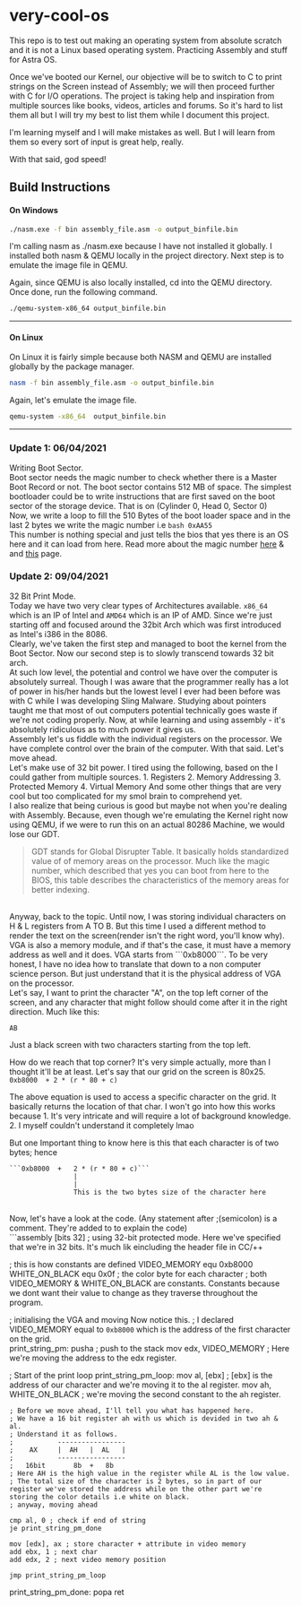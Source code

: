 # very-cool-os
This repo is to test out making an operating system from absolute scratch and it is not a Linux based operating system. Practicing Assembly and stuff for Astra OS.

Once we've booted our Kernel, our objective will be to switch to C to print strings on the Screen instead of Assembly; we will then proceed further with C for I/O operations. The project is taking help and inspiration from multiple sources like books, videos, articles and forums. So it's hard to list them all but I will try my best to list them while I document this project.

I'm learning myself and I will make mistakes as well. But I will learn from them so every sort of input is great help, really. 

With that said, god speed!

## Build Instructions 
#### On Windows
```bash 
./nasm.exe -f bin assembly_file.asm -o output_binfile.bin
```

I'm calling nasm as ./nasm.exe because I have not installed it globally. I installed both nasm & QEMU locally in the project directory.
Next step is to emulate the image file in QEMU.

Again, since QEMU is also locally installed, cd into the QEMU directory. Once done, run the following command.

```bash
./qemu-system-x86_64 output_binfile.bin
```
---
#### On Linux

On Linux it is fairly simple because both NASM and QEMU are installed globally by the package manager. 
```bash 
nasm -f bin assembly_file.asm -o output_binfile.bin
```

Again, let's emulate the image file. 
```bash
qemu-system -x86_64  output_binfile.bin
```

___
### Update 1: 06/04/2021
Writing Boot Sector.
<br>
Boot sector needs the magic number to check whether there is a Master Boot Record or not. The boot sector contains 512 MB of space. The simplest bootloader could be to write instructions that are first saved on the boot sector of the storage device. That is on (Cylinder 0, Head 0, Sector 0) 
<br>
Now, we write a loop to fill the 510 Bytes of the boot loader space and in the last 2 bytes we write the magic number i.e 
```bash 0xAA55```
<br>
This number is nothing special and just tells the bios that yes there is an OS here and it can load from here. Read more about the magic number [here](https://stackoverflow.com/questions/39972313/whats-so-special-about-0x55aa) & and [this](http://mbrwizard.com/thembr.php) page.

### Update 2: 09/04/2021
32 Bit Print Mode.
<br>
Today we have two very clear types of Architectures available. ```x86_64``` which is an IP of Intel and ```AMD64``` which is an IP of AMD. Since we're just starting off and focused around the 32bit Arch which was first introduced as Intel's i386 in the 8086.
<br>
Clearly, we've taken the first step and managed to boot the kernel from the Boot Sector. Now our second step is to slowly transcend towards 32 bit arch.
<br>
At such low level, the potential and control we have over the computer is absolutely surreal. Though I was aware that the programmer really has a lot of power in his/her hands but the lowest level I ever had been before was with C while I was developing Sling Malware. Studying about pointers taught me that most of out computers potential technically goes waste if we're not coding properly. Now, at while learning and using assembly - it's absolutely ridiculous as to much power it gives us.
<br>
Assembly let's us fiddle with the individual registers on the processor. We have complete control over the brain of the computer.
With that said. Let's move ahead.
<br> 
Let's make use of 32 bit power.
I tired using the following, based on the I could gather from multiple sources. 
    1. Registers
    2. Memory Addressing 
    3. Protected Memory 
    4. Virtual Memory
And some other things that are very cool but too complicated for my smol brain to comprehend yet. 
<br>
I also realize that being curious is good but maybe not when you're dealing with Assembly. Because, even though we're emulating the Kernel right now using QEMU, if we were to run this on an actual 80286 Machine, we would lose our GDT. 
> GDT stands for Global Disrupter Table. It basically holds standardized value of of memory areas on the processor. Much like the magic number, which described that yes you can boot from here to the BIOS, this table describes the characteristics of the memory areas for better indexing. 
<br>
Anyway, back to the topic. Until now, I was storing individual characters on H & L registers from A TO B. 
But this time I used a different method to render the text on the screen(render isn't the right word, you'll know why).
<br>
VGA is also a memory module, and if that's the case, it must have a memory address as well and it does. VGA starts from ```0xb8000```. To be very honest, I have no idea how to translate that down to a non computer science person. But just understand that it is the physical address of VGA on the processor.
<br>
Let's say, I want to print the character "A", on the top left corner of the screen, and any character that might follow should come after it in the right direction.
Much like this: 

```AB```

Just a black screen with two characters starting from the top left. 

How do we reach that top corner?
It's very simple actually, more than I thought it'll be at least.
Let's say that our grid on the screen is 80x25.
```0xb8000  + 2 * (r * 80 + c)```

The above equation is used to access a specific character on the grid. It basically returns the location of that char. I won't go into how this works because
    1. It's very intricate and will require a lot of background knowledge.
    2. I myself couldn't understand it completely lmao

But one Important thing to know here is this that each character is of two bytes; hence 
<br>
```
```0xb8000  +   2 * (r * 80 + c)```
                |
                |
                This is the two bytes size of the character here
```
<br>
Now, let's have a look at the code.
(Any statement after ;(semicolon) is a comment. They're added to to explain the code)
<br>
```assembly
[bits 32] ; using 32-bit protected mode. Here we've specified that we're in 32 bits. It's much lik eincluding the header file in CC/++

; this is how constants are defined
VIDEO_MEMORY equ 0xb8000
WHITE_ON_BLACK equ 0x0f ; the color byte for each character
; both VIDEO_MEMORY & WHITE_ON_BLACK are constants. Constants because we dont want their value to change as they traverse throughout the program. 

; initialising the VGA and moving Now notice this.
; I declared VIDEO_MEMORY equal to ```0xb8000``` which is the address of the first character on the grid.  
print_string_pm:
    pusha ; push to the stack
    mov edx, VIDEO_MEMORY ; Here we're moving the address to the edx register. 

; Start of the print loop
print_string_pm_loop:
    mov al, [ebx] ; [ebx] is the address of our character and we're moving it to the al register.
    mov ah, WHITE_ON_BLACK ; we're moving the second constant to the ah register.

    ; Before we move ahead, I'll tell you what has happened here.
    ; We have a 16 bit register ah with us which is devided in two ah & al.
    ; Understand it as follows.
    ;           -----------------
    ;    AX     |  AH   |  AL   |
    ;           -----------------
    ;   16bit       8b  +   8b
    ; Here AH is the high value in the register while AL is the low value.
    ; The total size of the character is 2 bytes, so in part of our register we've stored the address while on the other part we're storing the color details i.e white on black.
    ; anyway, moving ahead 

    cmp al, 0 ; check if end of string
    je print_string_pm_done

    mov [edx], ax ; store character + attribute in video memory
    add ebx, 1 ; next char
    add edx, 2 ; next video memory position

    jmp print_string_pm_loop

print_string_pm_done:
    popa
    ret
```